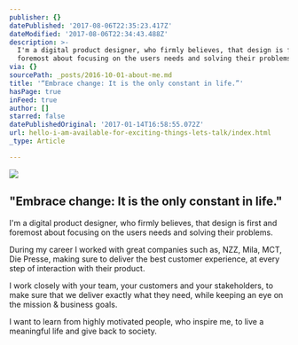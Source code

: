 ```yaml
---
publisher: {}
datePublished: '2017-08-06T22:35:23.417Z'
dateModified: '2017-08-06T22:34:43.488Z'
description: >-
  I'm a digital product designer, who firmly believes, that design is first and
  foremost about focusing on the users needs and solving their problems.
via: {}
sourcePath: _posts/2016-10-01-about-me.md
title: '“Embrace change: It is the only constant in life.”'
hasPage: true
inFeed: true
author: []
starred: false
datePublishedOriginal: '2017-01-14T16:58:55.072Z'
url: hello-i-am-available-for-exciting-things-lets-talk/index.html
_type: Article

---
```

![](https://the-grid-user-content.s3-us-west-2.amazonaws.com/7f1b5246-0d44-4d45-8048-0d6f0833fa5d.gif)

## "Embrace change: It is the only constant in life."

I'm a digital product designer, who firmly believes, that design is first and foremost about focusing on the users needs and solving their problems.

During my career I worked with great companies such as, NZZ, Mila, MCT, Die Presse, making sure to deliver the best customer experience, at every step of interaction with their product.

I work closely with your team, your customers and your stakeholders, to make sure that we deliver exactly what they need, while keeping an eye on the mission & business goals.

I want to learn from highly motivated people, who inspire me, to live a meaningful life and give back to society.